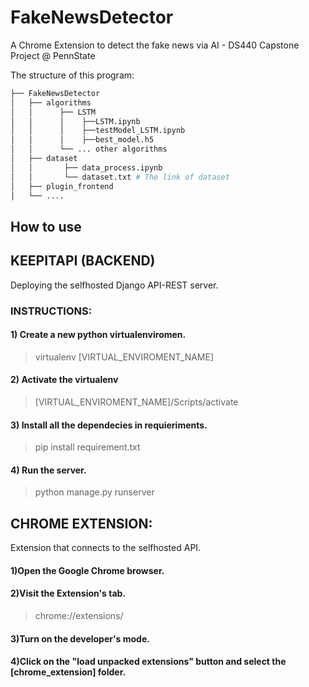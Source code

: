 # FakeNewsDetector
A Chrome Extension to detect the fake news via AI - DS440 Capstone Project @ PennState

The structure of this program:


```bash
├── FakeNewsDetector
│   ├── algorithms
│   │      ├── LSTM
│   │  	   │    ├──LSTM.ipynb
│   │ 	   │	├──testModel_LSTM.ipynb
│   │	   │	├──best_model.h5
│   │	   └── ... other algorithms
│   ├── dataset
│   │       ├── data_process.ipynb
│   │	    └── dataset.txt # The link of dataset
│   ├── plugin_frontend
│   └── ....
```



## How to use

## **KEEPITAPI (BACKEND)**

Deploying the selfhosted Django API-REST server.

### INSTRUCTIONS:

#### 1) Create a new python virtualenviromen.

> virtualenv [VIRTUAL_ENVIROMENT_NAME]  

#### 2) Activate the virtualenv 

> [VIRTUAL_ENVIROMENT_NAME]/Scripts/activate

#### 3) Install all the dependecies in requieriments.

> pip install requirement.txt 

#### 4) Run the server.

> python manage.py runserver

## **CHROME EXTENSION:**

Extension that connects to the selfhosted API.

#### 1)Open the Google Chrome browser.

#### 2)Visit the Extension's tab.

> chrome://extensions/

#### 3)Turn on the developer's mode.

#### 4)Click on the "load unpacked extensions" button and select the [chrome_extension] folder.
